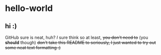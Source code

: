 # hello-world
## hi :)
GitHub sure is neat, huh?
*I* sure think so at least, ~~you don't need to~~ (you **should** though)
~~don't take this README to seriously, I just wanted to try out some neat text formatting :)~~
